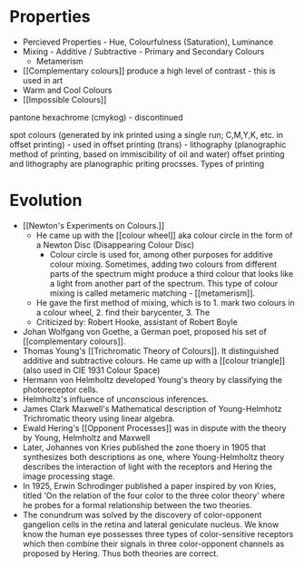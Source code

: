 # Properties
- Percieved Properties - Hue, Colourfulness (Saturation), Luminance
- Mixing - Additive / Subtractive - Primary and Secondary Colours
	- Metamerism
- [[Complementary colours]] produce a high level of contrast - this is used in art
- Warm and Cool Colours
- [[Impossible Colours]]

pantone
hexachrome (cmykog) - discontinued

spot colours (generated by ink printed using a single run; C,M,Y,K, etc. in offset printing) - used in offset printing (trans) - lithography (planographic method of printing, based on immiscibility of oil and water)
offset printing and lithography are planographic priting procsses.
Types of printing

# Evolution
- [[Newton's Experiments on Colours.]]
	- He came up with the [[colour wheel]] aka colour circle in the form of a Newton Disc (Disappearing Colour Disc)
		- Colour circle is used for, among other purposes for additive colour mixing. Sometimes, adding two colours from different parts of the spectrum might produce a third colour that looks like a light from another part of the spectrum. This type of colour mixing is called metameric matching - [[metamerism]].
	- He gave the first method of mixing, which is to 1. mark two colours in a colour wheel, 2. find their barycenter, 3. The  
	- Criticized by: Robert Hooke, assistant of Robert Boyle
- Johan Wolfgang von Goethe, a German poet, proposed his set of [[complementary colours]].
- Thomas Young's  [[Trichromatic Theory of Colours]]. It distinguished additive and subtractive colours. He came up with a [[colour triangle]] (also used in CIE 1931 Colour Space)
- Hermann von Helmholtz developed Young's theory by classifying the photoreceptor cells.
- Helmholtz's influence of unconscious inferences.
- James Clark Maxwell's Mathematical description of Young-Helmhotz Trichromatic theory using linear algebra.
- Ewald Hering's [[Opponent Processes]] was in dispute with the theory by Young, Helmholtz and Maxwell
- Later, Johannes von Kries published the zone thoery in 1905 that synthesizes both descriptions as one, where Young-Helmholtz theory describes the interaction of light with the receptors and Hering the image processing stage.
- In 1925, Erwin Schrodinger published a paper inspired by von Kries, titled 'On the relation of the four color to the three color theory' where he probes for a formal relationship between the two theories.
- The conundrum was solved by the discovery of color-opponent gangelion cells in the retina and lateral geniculate nucleus. We know know the human eye possesses three types of color-sensitive receptors which then combine their signals in three color-opponent channels as proposed by Hering. Thus both theories are correct.